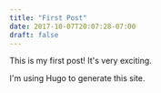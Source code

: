 ```yaml
---
title: "First Post"
date: 2017-10-07T20:07:28-07:00
draft: false
---
```


This is my first post! It's very exciting.

I'm using Hugo to generate this site.
